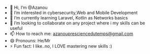 - 👋 Hi, I’m @Azanou
- 👀 I’m interested in cybersecurity,Web and Mobile Development
- 🌱 I’m currently learning Laravel, Kotlin as Networks basics
- 💞️ I’m looking to collaborate on any project where i my skills can be useful
- 📫 How to reach me: azanoupresciencedutemps@gmail.com
- 😄 Pronouns: He/Mr
- ⚡ Fun fact: I like..no, I LOVE mastering new skills :)
<!---
Azanou/Azanou is a ✨ special ✨ repository because its `README.md` (this file) appears on your GitHub profile.
You can click the Preview link to take a look at your changes.
--->
